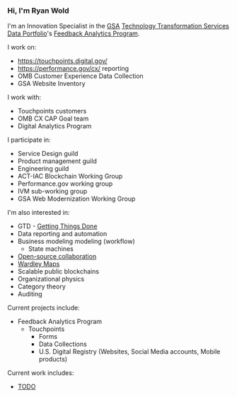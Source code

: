 ### Hi, I'm Ryan Wold

I'm an Innovation Specialist
in the [GSA](https://www.gsa.gov/)
[Technology Transformation Services](https://www.gsa.gov/about-us/organization/federal-acquisition-service/technology-transformation-services/tts-solutions)
[Data Portfolio](https://www.gsa.gov/about-us/organization/federal-acquisition-service/technology-transformation-services/tts-solutions#data)'s
[Feedback Analytics Program](https://feedback.usa.gov).

I work on:

* https://touchpoints.digital.gov/
* https://performance.gov/cx/ reporting
* OMB Customer Experience Data Collection
* GSA Website Inventory

I work with:

* Touchpoints customers
* OMB CX CAP Goal team
* Digital Analytics Program

I participate in:

* Service Design guild
* Product management guild
* Engineering guild
* ACT-IAC Blockchain Working Group
* Performance.gov working group
 *  IVM sub-working group
* GSA Web Modernization Working Group

I'm also interested in:

* GTD - [Getting Things Done](https://www.youtube.com/watch?v=Qo7vUdKTlhk)
* Data reporting and automation
* Business modeling modeling (workflow)
  * State machines
* [Open-source collaboration](https://ben.balter.com/open-sourcing-government/)
* [Wardley Maps](https://www.youtube.com/watch?v=2IW9L1uNMCs)
* Scalable public blockchains
* Organizational physics
* Category theory
* Auditing

Current projects include:

* Feedback Analytics Program
  * Touchpoints
    * Forms
    * Data Collections
    * U.S. Digital Registry (Websites, Social Media accounts, Mobile products)

Current work includes:

* [TODO](./TODO.md)
